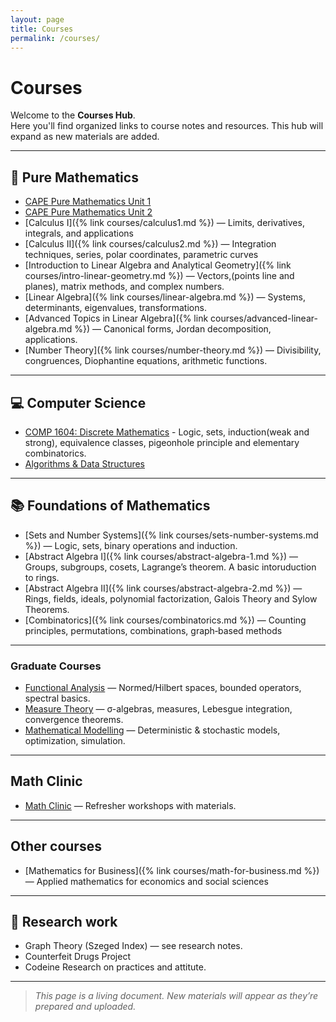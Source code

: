 ```yaml
---
layout: page
title: Courses
permalink: /courses/
---
```


# Courses

Welcome to the **Courses Hub**.  
Here you'll find organized links to course notes and resources. This hub will expand as new materials are added.

---

## 🔷 Pure Mathematics

- [CAPE Pure Mathematics Unit 1](/courses/)  
- [CAPE Pure Mathematics Unit 2](/courses/)  
- [Calculus I]({% link courses/calculus1.md %}) — Limits, derivatives, integrals, and applications  
- [Calculus II]({% link courses/calculus2.md %}) — Integration techniques, series, polar coordinates, parametric curves  
- [Introduction to Linear Algebra and Analytical Geometry]({% link courses/intro-linear-geometry.md %}) — Vectors,(points line and planes),  matrix methods, and complex numbers. 
- [Linear Algebra]({% link courses/linear-algebra.md %}) — Systems, determinants, eigenvalues, transformations.  
- [Advanced Topics in Linear Algebra]({% link courses/advanced-linear-algebra.md %}) — Canonical forms, Jordan decomposition, applications. 
- [Number Theory]({% link courses/number-theory.md %}) — Divisibility, congruences, Diophantine equations, arithmetic functions.

---

## 💻 Computer Science

- [COMP 1604: Discrete Mathematics](/courses/)  - Logic, sets, induction(weak and strong), equivalence classes, pigeonhole principle and elementary combinatorics. 
- [Algorithms & Data Structures](/courses/)  

---

## 📚 Foundations of Mathematics

- [Sets and Number Systems]({% link courses/sets-number-systems.md %}) — Logic, sets, binary operations and induction.
- [Abstract Algebra I]({% link courses/abstract-algebra-1.md %}) — Groups, subgroups, cosets, Lagrange’s theorem. A basic intoruduction to rings.
- [Abstract Algebra II]({% link courses/abstract-algebra-2.md %}) — Rings, fields, ideals, polynomial factorization, Galois Theory and Sylow Theorems.
- [Combinatorics]({% link courses/combinatorics.md %}) — Counting principles, permutations, combinations, graph‑based methods

---

### Graduate Courses

- <a href="{{ '/courses/graduate/functional-analysis/' | relative_url }}">Functional Analysis</a> — Normed/Hilbert spaces, bounded operators, spectral basics.
- <a href="{{ '/courses/graduate/measure-theory/' | relative_url }}">Measure Theory</a> — σ-algebras, measures, Lebesgue integration, convergence theorems.
- <a href="{{ '/courses/graduate/mathematical-modelling/' | relative_url }}">Mathematical Modelling</a> — Deterministic & stochastic models, optimization, simulation.



---



## Math Clinic

- [Math Clinic](/courses/math-clinic/) — Refresher workshops with materials.

---
## Other courses
- [Mathematics for Business]({% link courses/math-for-business.md %}) — Applied mathematics for economics and social sciences

---



## 🧪 Research work 

- Graph Theory (Szeged Index) — see research notes.  
- Counterfeit Drugs Project 
- Codeine Research on practices and attitute.

---

> *This page is a living document. New materials will appear as they’re prepared and uploaded.*
